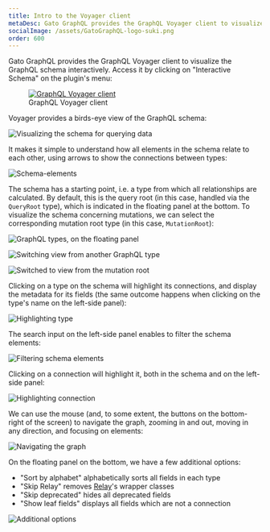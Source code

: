 ```yaml
---
title: Intro to the Voyager client
metaDesc: Gato GraphQL provides the GraphQL Voyager client to visualize the GraphQL schema interactively.
socialImage: /assets/GatoGraphQL-logo-suki.png
order: 600
---
```


Gato GraphQL provides the GraphQL Voyager client to visualize the GraphQL schema interactively. Access it by clicking on "Interactive Schema" on the plugin's menu:

<figure><a href="/assets/guides/downstream/wp-admin-voyager.png" target="_blank"><img src="/assets/guides/downstream/wp-admin-voyager.png" alt="GraphQL Voyager client" loading="lazy"></a><figcaption>GraphQL Voyager client</figcaption></figure>

Voyager provides a birds-eye view of the GraphQL schema:

![Visualizing the schema for querying data](/assets/guides/downstream/clients/voyager.png "Visualizing the schema for querying data")

It makes it simple to understand how all elements in the schema relate to each other, using arrows to show the connections between types:

![Schema-elements](/assets/guides/downstream/clients/voyager-schema-elements.png "Schema-elements")

The schema has a starting point, i.e. a type from which all relationships are calculated. By default, this is the query root (in this case, handled via the `QueryRoot` type), which is indicated in the floating panel at the bottom. To visualize the schema concerning mutations, we can select the corresponding mutation root type (in this case, `MutationRoot`):

![GraphQL types, on the floating panel](/assets/guides/downstream/clients/voyager-type-switch.png "GraphQL types, on the floating panel")

![Switching view from another GraphQL type](/assets/guides/downstream/clients/voyager-types.png "Switching view from another GraphQL type")

![Switched to view from the mutation root](/assets/guides/downstream/clients/voyager-mutations-schema.png "Switched to view from the mutation root")

Clicking on a type on the schema will highlight its connections, and display the metadata for its fields (the same outcome happens when clicking on the type's name on the left-side panel):

![Highlighting type](/assets/guides/downstream/clients/voyager-type.png "Highlighting type")

The search input on the left-side panel enables to filter the schema elements:

![Filtering schema elements](/assets/guides/downstream/clients/voyager-filter-schema.png "Filtering schema elements")

Clicking on a connection will highlight it, both in the schema and on the left-side panel:

![Highlighting connection](/assets/guides/downstream/clients/voyager-connection.png "Highlighting connection")

We can use the mouse (and, to some extent, the buttons on the bottom-right of the screen) to navigate the graph, zooming in and out, moving in any direction, and focusing on elements:

![Navigating the graph](/assets/guides/downstream/clients/voyager-control.gif "Navigating the graph")

On the floating panel on the bottom, we have a few additional options:

- "Sort by alphabet" alphabetically sorts all fields in each type
- "Skip Relay" removes [Relay](https://relay.dev/)'s wrapper classes
- "Skip deprecated" hides all deprecated fields
- "Show leaf fields" displays all fields which are not a connection

![Additional options](/assets/guides/downstream/clients/voyager-additional-options.png "Additional options")

